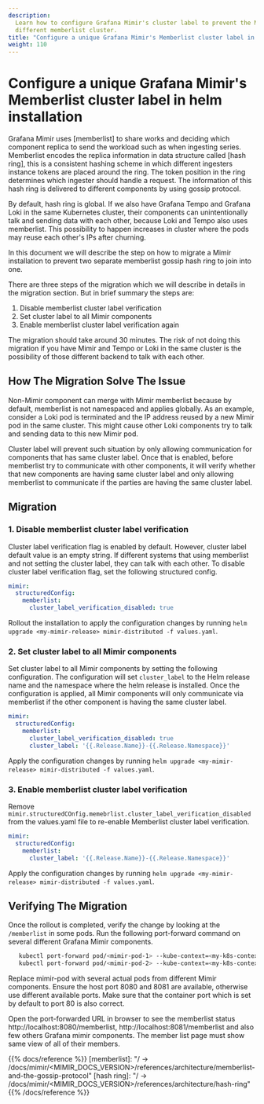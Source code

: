 ```yaml
---
description:
  Learn how to configure Grafana Mimir's cluster label to prevent the Memberlist gossip ring to join
  different memberlist cluster.
title: "Configure a unique Grafana Mimir's Memberlist cluster label in helm installation"
weight: 110
---
```


# Configure a unique Grafana Mimir's Memberlist cluster label in helm installation

Grafana Mimir uses [memberlist] to share works and deciding which component replica to send the workload such as when ingesting series. 
Memberlist encodes the replica information in data structure called [hash ring], this is a consistent hashing scheme in which different ingesters instance tokens are placed around the ring. 
The token position in the ring determines which ingester should handle a request. 
The information of this hash ring is delivered to different components by using gossip protocol.

By default, hash ring is global. If we also have Grafana Tempo and Grafana Loki in the same Kubernetes cluster, their components can unintentionally talk and sending data with each other, because Loki and Tempo also uses memberlist. 
This possibility to happen increases in cluster where the pods may reuse each other's IPs after churning.

In this document we will describe the step on how to migrate a Mimir installation to prevent two separate memberlist gossip hash ring to join into one.

There are three steps of the migration which we will describe in details in the migration section. 
But in brief summary the steps are:

1. Disable memberlist cluster label verification
1. Set cluster label to all Mimir components
1. Enable memberlist cluster label verification again

The migration should take around 30 minutes. 
The risk of not doing this migration if you have Mimir and Tempo or Loki in the same cluster is the possibility of those different backend to talk with each other.

## How The Migration Solve The Issue

Non-Mimir component can merge with Mimir memberlist because by default, memberlist is not namespaced and applies globally. 
As an example, consider a Loki pod is terminated and the IP address reused by a new Mimir pod in the same cluster. 
This might cause other Loki components try to talk and sending data to this new Mimir pod.

Cluster label will prevent such situation by only allowing communication for components that has same cluster label. 
Once that is enabled, before memberlist try to communicate with other components, it will verify whether that new components are having same cluster label and only allowing memberlist to communicate if the parties are having the same cluster label.

## Migration

### 1. Disable memberlist cluster label verification

Cluster label verification flag is enabled by default. 
However, cluster label default value is an empty string. 
If different systems that using memberlist and not setting the cluster label, they can talk with each other. 
To disable cluster label verification flag, set the following structured config.

```yaml
mimir:
  structuredConfig:
    memberlist:
      cluster_label_verification_disabled: true
```

Rollout the installation to apply the configuration changes by running `helm upgrade <my-mimir-release> mimir-distributed -f values.yaml`.

### 2. Set cluster label to all Mimir components

Set cluster label to all Mimir components by setting the following configuration.
The configuration will set `cluster_label` to the Helm release name and the namespace where the helm release is installed.
Once the configuration is applied, all Mimir components will only communicate via memberlist if the other component is having the same cluster label.

```yaml
mimir:
  structuredConfig:
    memberlist:
      cluster_label_verification_disabled: true
      cluster_label: '{{.Release.Name}}-{{.Release.Namespace}}'
```

Apply the configuration changes by running `helm upgrade <my-mimir-release> mimir-distributed -f values.yaml`.

### 3. Enable memberlist cluster label verification

Remove `mimir.structuredCOnfig.memebrlist.cluster_label_verification_disabled` from the values.yaml file to re-enable Memberlist cluster label verification.

```yaml
mimir:
  structuredConfig:
    memberlist:
      cluster_label: '{{.Release.Name}}-{{.Release.Namespace}}'
```

Apply the configuration changes by running `helm upgrade <my-mimir-release> mimir-distributed -f values.yaml`.

## Verifying The Migration

Once the rollout is completed, verify the change by looking at the `/memberlist` in some pods. 
Run the following port-forward command on several different Grafana Mimir components.

```bash
   kubectl port-forward pod/<mimir-pod-1> --kube-context=<my-k8s-context> --namespace=<my-mimir-namespace> 8080:80
   kubectl port-forward pod/<mimir-pod-2> --kube-context=<my-k8s-context> --namespace=<my-mimir-namespace> 8081:80
```

Replace mimir-pod with several actual pods from different Mimir components. 
Ensure the host port 8080 and 8081 are available, otherwise use different available ports. 
Make sure that the container port which is set by default to port 80 is also correct.

Open the port-forwarded URL in browser to see the memberlist status http://localhost:8080/memberlist, http://localhost:8081/memberlist and also 
few others Grafana mimir components. The member list page must show same view of all of their members.

{{% docs/reference %}}
[memberlist]: "/ -> /docs/mimir/<MIMIR_DOCS_VERSION>/references/architecture/memberlist-and-the-gossip-protocol"
[hash ring]: "/ -> /docs/mimir/<MIMIR_DOCS_VERSION>/references/architecture/hash-ring"
{{% /docs/reference %}}

